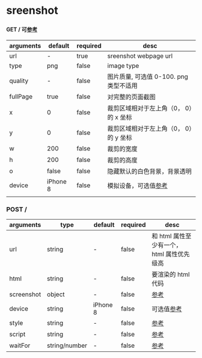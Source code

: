 # sreenshot

###

#### GET / 可[参考][1]

| arguments | default  | required | desc                                   |
| --------- | -------- | -------- | -------------------------------------- |
| url       | -        | true     | sreenshot webpage url                  |
| type      | png      | false    | image type                             |
| quality   | -        | false    | 图片质量, 可选值 0-100. png 类型不适用 |
| fullPage  | true     | false    | 对完整的页面截图                       |
| x         | 0        | false    | 裁剪区域相对于左上角（0， 0）的 x 坐标 |
| y         | 0        | false    | 裁剪区域相对于左上角（0， 0）的 y 坐标 |
| w         | 200      | false    | 裁剪的宽度                             |
| h         | 200      | false    | 裁剪的高度                             |
| o         | false    | false    | 隐藏默认的白色背景，背景透明           |
| device    | iPhone 8 | false    | 模拟设备，可选值[参考][2]              |
|           |          |          |                                        |

### POST /

| arguments  | type          | default  | required | desc                                      |
| ---------- | ------------- | -------- | -------- | ----------------------------------------- |
| url        | string        | -        | false    | 和 html 属性至少有一个，html 属性优先级高 |
| html       | string        | -        | false    | 要渲染的 html 代码                        |
| screenshot | object        | -        | false    | [参考][3]                                 |
| device     | string        | iPhone 8 | false    | 可选值[参考][4]                           |
| style      | string        | -        | false    | [参考][5]                                 |
| script     | string        | -        | false    | [参考][6]                                 |
| waitFor    | string/number | -        | false    | [参考][7]                                 |

[1]: https://zhaoqize.github.io/puppeteer-api-zh_CN/#/class-Page?id=pagescreenshotoptions
[2]: https://github.com/GoogleChrome/puppeteer/blob/master/DeviceDescriptors.js
[3]: https://zhaoqize.github.io/puppeteer-api-zh_CN/#/class-Page?id=pagescreenshotoptions
[4]: https://github.com/GoogleChrome/puppeteer/blob/master/DeviceDescriptors.js
[5]: https://zhaoqize.github.io/puppeteer-api-zh_CN/#/class-Page?id=pageaddstyletagoptions
[6]: https://zhaoqize.github.io/puppeteer-api-zh_CN/#/class-Page?id=pageaddscripttagoptions
[7]: https://zhaoqize.github.io/puppeteer-api-zh_CN/#/class-Page?id=pagewaitforselectororfunctionortimeout-options-args
